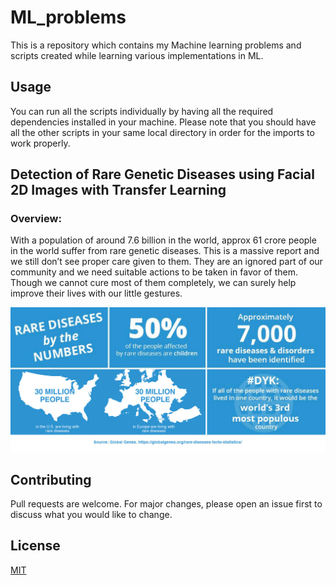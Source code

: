 # ML_problems

This is a repository which contains my Machine learning problems and scripts created while learning various implementations in ML.

## Usage

You can run all the scripts individually by having all the required dependencies installed in your machine. Please note that you should have all the other scripts in your same local directory in order for the imports to work properly.

## Detection of Rare Genetic Diseases using Facial 2D Images with Transfer Learning

### Overview:
With a population of around 7.6 billion in the world, approx 61 crore people in the world suffer from rare genetic diseases. This is a massive report and we still don’t see proper care given to them. They are an ignored part of our community and we need suitable actions to be taken in favor of them. Though we cannot cure most of them completely, we can surely help improve their lives with our little gestures.

![Rare Diseases](/assets/rare_dis.jpg)


## Contributing
Pull requests are welcome. For major changes, please open an issue first to discuss what you would like to change.


## License
[MIT](https://choosealicense.com/licenses/mit/)